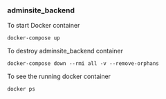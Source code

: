 ### adminsite_backend

To start Docker container
```
docker-compose up 
```


To destroy adminsite_backend container
```
docker-compose down --rmi all -v --remove-orphans
```
To see the running docker container
```
docker ps
```
